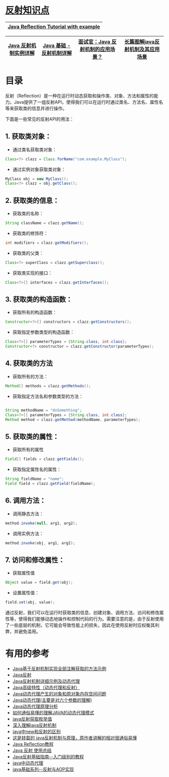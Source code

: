 # [反射知识点](https://github.com/stevenli91748/JAVA-Architecture/blob/master/Java%20fundamental/interview/反射.md)

[Java Reflection Tutorial with example](https://www.javaguides.net/p/core-java-tutorial-for-experienced.html)|
---|

[Java 反射机制实例详解](https://mrbird.cc/Java-%E5%8F%8D%E5%B0%84%E6%9C%BA%E5%88%B6.html)|[Java 基础 - 反射机制详解](https://www.pdai.tech/md/java/basic/java-basic-x-reflection.html)|[面试官：Java 反射机制的应用场景？](https://mp.weixin.qq.com/s/jK-ChFukJsdNn_1fwEPudw)|[长篇图解java反射机制及其应用场景](https://mp.weixin.qq.com/s/tbOWbgfZ3dUEK2xrHLEIJw)|
---|---|---|---|



# 目录 
反射（Reflection）是一种在运行时动态获取和操作类、对象、方法和属性的能力。Java提供了一组反射API，使得我们可以在运行时通过类名、方法名、属性名等来获取类的信息并进行操作。

下面是一些常见的反射API的用法：

## 1. 获取类对象：

  * 通过类名获取类对象：

```java
Class<?> clazz = Class.forName("com.example.MyClass");
```
  * 通过实例对象获取类对象：
```java
MyClass obj = new MyClass();
Class<?> clazz = obj.getClass();

```
## 2. 获取类的信息：

  * 获取类的名称：
```java
String className = clazz.getName();
```
   * 获取类的修饰符：
```java
int modifiers = clazz.getModifiers();
```
   * 获取类的父类：
```java
Class<?> superClass = clazz.getSuperclass();
```
   * 获取类实现的接口：
```java
Class<?>[] interfaces = clazz.getInterfaces();
```
## 3. 获取类的构造函数：
   * 获取所有的构造函数：
```java
Constructor<?>[] constructors = clazz.getConstructors();

```
   * 获取指定参数类型的构造函数：
```java
Class<?>[] parameterTypes = {String.class, int.class};
Constructor<?> constructor = clazz.getConstructor(parameterTypes);

```
## 4. 获取类的方法
   * 获取所有的方法：
```java
Method[] methods = clazz.getMethods();

```
   * 获取指定方法名和参数类型的方法：
```java

String methodName = "doSomething";
Class<?>[] parameterTypes = {String.class, int.class};
Method method = clazz.getMethod(methodName, parameterTypes);

```

## 5. 获取类的属性：
   * 获取所有的属性
```java
Field[] fields = clazz.getFields();

```
   * 获取指定属性名的属性：
```java
String fieldName = "name";
Field field = clazz.getField(fieldName);

```

## 6. 调用方法：
   * 调用静态方法：
```java
method.invoke(null, arg1, arg2);

```
   * 调用实例方法：
```java
method.invoke(obj, arg1, arg2);

```
## 7. 访问和修改属性：
   * 获取属性值
```java
Object value = field.get(obj);

```
   * 设置属性值：
```java
field.set(obj, value);

```
通过反射，我们可以在运行时获取类的信息、创建对象、调用方法、访问和修改属性等，使得我们能够动态地操作和控制代码的行为。需要注意的是，由于反射使用了一些底层的机制，它可能会导致性能上的损失，因此在使用反射时应权衡其利弊，并避免滥用。


# 有用的参考 
* [Java基于反射机制实现全部注解获取的方法示例](https://www.jb51.net/article/169888.htm)
* [Java反射](https://blog.csdn.net/ThinkWon/article/details/100128361)
* [Java反射机制详细示例及动态代理](https://blog.csdn.net/qgfjeahn/article/details/52709382)
* [Java高级特性（动态代理和反射）](https://blog.csdn.net/huangyinzhao/article/details/80227310)
* [Java动态代理产生的对象和原对象内存空间问题 ](https://bbs.csdn.net/topics/391860612)
* [Java动态代理(主要是对六个参数的理解)](https://blog.csdn.net/nrsc272420199/article/details/76652689)
* [Java动态代理原理分析](http://objcoding.com/2017/08/16/Java-Dynamic-proxy/)
* [如何通俗易懂的理解JAVA的动态代理模式](https://blog.csdn.net/m1179457922/article/details/80256277)
* [java反射获取枚举值](https://blog.csdn.net/Bronze5/article/details/80214011)
* [深入理解java反射机制](https://blog.csdn.net/u012585964/article/details/52011138)
* [java中new和反射的区别](https://blog.csdn.net/Jarvan_Song/article/details/52044692)
* [这是转载的 java反射机制与原理，原作者讲解的相对很通俗易懂](https://blog.csdn.net/le_le_name/article/details/52337116)
* [Java Reflection教程](http://ifeve.com/java-reflection/)
* [Java 反射 使用总结](https://www.cnblogs.com/zhaoyanjun/p/6074887.html)
* [Java反射基础指南--入门级别的教程](https://blog.csdn.net/ahence/article/details/79160795)
* [java中动态代理](https://blog.csdn.net/aa1358075776/article/details/93779350)
* [java基础系列--反射与AOP实现](https://blog.csdn.net/yxinzju/article/details/47806741)

